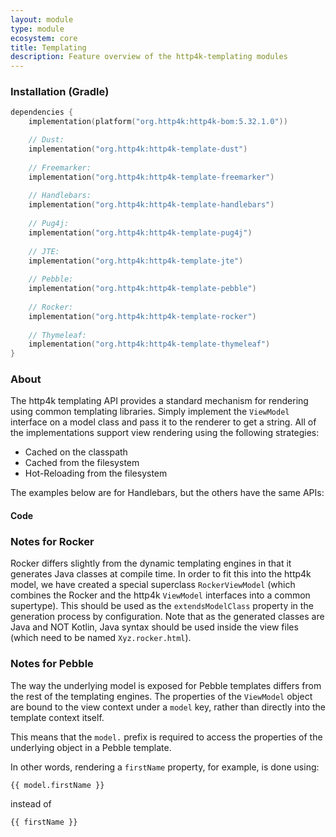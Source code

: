 ```yaml
---
layout: module
type: module
ecosystem: core
title: Templating
description: Feature overview of the http4k-templating modules
---
```



### Installation (Gradle)

```kotlin
dependencies {
    implementation(platform("org.http4k:http4k-bom:5.32.1.0"))

    // Dust: 
    implementation("org.http4k:http4k-template-dust")
    
    // Freemarker: 
    implementation("org.http4k:http4k-template-freemarker")
    
    // Handlebars: 
    implementation("org.http4k:http4k-template-handlebars")
    
    // Pug4j: 
    implementation("org.http4k:http4k-template-pug4j")
    
    // JTE: 
    implementation("org.http4k:http4k-template-jte")
    
    // Pebble: 
    implementation("org.http4k:http4k-template-pebble")
    
    // Rocker: 
    implementation("org.http4k:http4k-template-rocker")
    
    // Thymeleaf: 
    implementation("org.http4k:http4k-template-thymeleaf")
}
```

### About
The http4k templating API provides a standard mechanism for rendering using common templating libraries. Simply implement the `ViewModel` interface on a model class and pass it to the renderer to get a string. All of the implementations support view rendering using the following strategies:

* Cached on the classpath
* Cached from the filesystem
* Hot-Reloading from the filesystem

The examples below are for Handlebars, but the others have the same APIs:

#### Code  [<img class="octocat"/>](https://github.com/http4k/http4k/blob/master/src/docs/guide/reference/templating/example.kt)

<script src="https://gist-it.appspot.com/https://github.com/http4k/http4k/blob/master/src/docs/guide/reference/templating/example.kt"></script>

### Notes for Rocker
Rocker differs slightly from the dynamic templating engines in that it generates Java classes at compile time. In order to fit this into the http4k model, we have created a special superclass `RockerViewModel` (which combines the Rocker and the http4k `ViewModel` interfaces into a common supertype). This should be used as the `extendsModelClass` property in the generation process by configuration. Note that as the generated classes are Java and NOT Kotlin, Java syntax should be used inside the view files (which need to be named `Xyz.rocker.html`).

### Notes for Pebble
The way the underlying model is exposed for Pebble templates differs from the rest of the templating engines.
The properties of the `ViewModel` object are bound to the view context under a `model` key, rather than directly into the template context itself.  

This means that the `model.` prefix is required to access the properties of the underlying object in a Pebble template.

In other words, rendering a `firstName` property, for example, is done using:
```
{{ model.firstName }}
```
instead of 
```
{{ firstName }}
```

[http4k]: https://http4k.org
